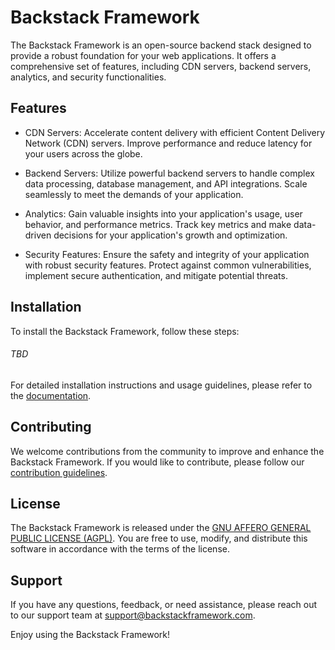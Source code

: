 # Backstack Framework

The Backstack Framework is an open-source backend stack designed to provide a robust foundation for your web applications. It offers a comprehensive set of features, including CDN servers, backend servers, analytics, and security functionalities.

## Features

- CDN Servers: Accelerate content delivery with efficient Content Delivery Network (CDN) servers. Improve performance and reduce latency for your users across the globe.

- Backend Servers: Utilize powerful backend servers to handle complex data processing, database management, and API integrations. Scale seamlessly to meet the demands of your application.

- Analytics: Gain valuable insights into your application's usage, user behavior, and performance metrics. Track key metrics and make data-driven decisions for your application's growth and optimization.

- Security Features: Ensure the safety and integrity of your application with robust security features. Protect against common vulnerabilities, implement secure authentication, and mitigate potential threats.

## Installation

To install the Backstack Framework, follow these steps:
###### TBD

<!-- 1. Clone the repository: `git clone https://github.com/backstack/framework.git`
2. Navigate to the project directory: `cd framework`
3. Install dependencies: `npm install`
4. Configure the necessary settings and credentials in the configuration file.
5. Start the backend server: `npm start` -->

For detailed installation instructions and usage guidelines, please refer to the [documentation](docs/).

## Contributing

We welcome contributions from the community to improve and enhance the Backstack Framework. If you would like to contribute, please follow our [contribution guidelines](CONTRIBUTING.md).

## License

The Backstack Framework is released under the [GNU AFFERO GENERAL PUBLIC LICENSE (AGPL)](LICENSE). You are free to use, modify, and distribute this software in accordance with the terms of the license.

## Support

If you have any questions, feedback, or need assistance, please reach out to our support team at support@backstackframework.com.

Enjoy using the Backstack Framework!
